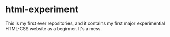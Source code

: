 # html-experiment

This is my first ever repositories, and it contains my first major experimential HTML-CSS website as a beginner. It's a mess.
